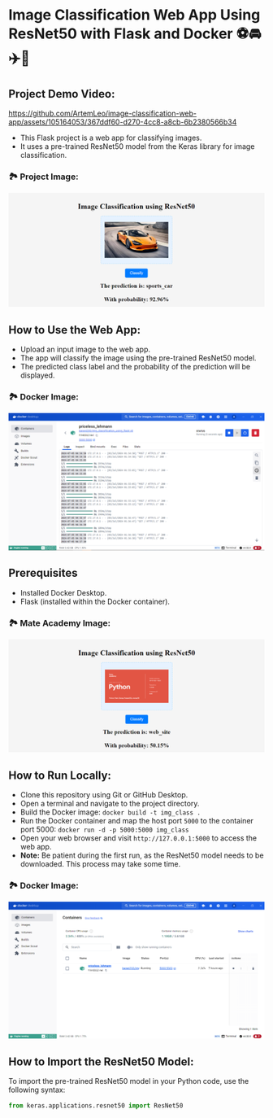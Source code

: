 <h1>Image Classification Web App Using ResNet50 with Flask and Docker ⚽️🚘✈️🦮</h1>

## Project Demo Video:
https://github.com/ArtemLeo/image-classification-web-app/assets/105164053/367ddf60-d270-4cc8-a8cb-6b2380566b34

<ul>
   <li>This Flask project is a web app for classifying images.</li>
   <li>It uses a pre-trained ResNet50 model from the Keras library for image classification.</li>
</ul>

### 🏞 Project Image:
![im_1](readme_images/img_1.png)

## How to Use the Web App:
- Upload an input image to the web app.
- The app will classify the image using the pre-trained ResNet50 model.
- The predicted class label and the probability of the prediction will be displayed.

### 🏞 Docker Image:
![im_2](readme_images/img_2.png)

## Prerequisites
- Installed Docker Desktop.
- Flask (installed within the Docker container).

### 🏞 Mate Academy Image:
![im_3](readme_images/img_3.png)

## How to Run Locally:

- Clone this repository using Git or GitHub Desktop.
- Open a terminal and navigate to the project directory.
- Build the Docker image: `docker build -t img_class .`
- Run the Docker container and map the host port `5000` to the container port 5000: `docker run -d -p 5000:5000 img_class`
- Open your web browser and visit `http://127.0.0.1:5000` to access the web app.
- **Note:** Be patient during the first run, as the ResNet50 model needs to be downloaded. This process may take some time.

### 🏞 Docker Image:
![im_4](readme_images/img_4.png)

## How to Import the ResNet50 Model:
To import the pre-trained ResNet50 model in your Python code, use the following syntax:
```python
from keras.applications.resnet50 import ResNet50
```
